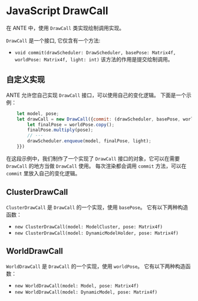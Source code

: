 # JavaScript DrawCall

在 ANTE 中，使用 `DrawCall` 类实现绘制调用实现。

`DrawCall` 是一个接口, 它仅含有一个方法:

- `void commit(drawScheduler: DrawScheduler, basePose: Matrix4f, worldPose: Matrix4f, light: int)`
该方法的作用是提交绘制调用。

## 自定义实现

ANTE 允许您自己实现 `DrawCall` 接口，可以使用自己的变化逻辑。
下面是一个示例：

```javascript
    let model, pose;
    let drawCall = new DrawCall({commit: (drawScheduler, basePose, worldPose, light) => {
        let finalPose = worldPose.copy();
        finalPose.multiply(pose);
        // ···
        drawScheduler.enqueue(model, finalPose, light);
    }})
```
在这段示例中，我们制作了一个实现了 `DrawCall` 接口的对象，它可以在需要 `DrawCall` 的地方当做 `DrawCall` 使用。
每次渲染都会调用 `commit` 方法，可以在 `commit` 里放入自己的变化逻辑。

## ClusterDrawCall

`ClusterDrawCall` 是 `DrawCall` 的一个实现，使用 `basePose`。
它有以下两种构造函数：

- `new ClusterDrawCall(model: ModelCluster, pose: Matrix4f)`
- `new ClusterDrawCall(model: DynamicModelHolder, pose: Matrix4f)`

## WorldDrawCall

`WorldDrawCall` 是 `DrawCall` 的一个实现，使用 `worldPose`。
它有以下两种构造函数：

- `new WorldDrawCall(model: Model, pose: Matrix4f)`
- `new WorldDrawCall(model: DynamicModel, pose: Matrix4f)`